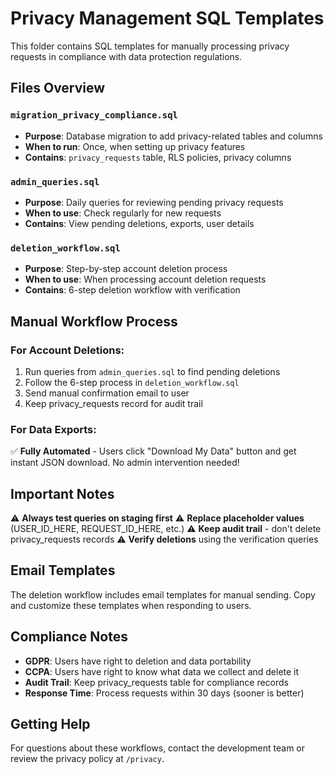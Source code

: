# Privacy Management SQL Templates

This folder contains SQL templates for manually processing privacy requests in compliance with data protection regulations.

## Files Overview

### `migration_privacy_compliance.sql`
- **Purpose**: Database migration to add privacy-related tables and columns
- **When to run**: Once, when setting up privacy features
- **Contains**: `privacy_requests` table, RLS policies, privacy columns

### `admin_queries.sql`
- **Purpose**: Daily queries for reviewing pending privacy requests
- **When to use**: Check regularly for new requests
- **Contains**: View pending deletions, exports, user details

### `deletion_workflow.sql`
- **Purpose**: Step-by-step account deletion process
- **When to use**: When processing account deletion requests
- **Contains**: 6-step deletion workflow with verification



## Manual Workflow Process

### For Account Deletions:
1. Run queries from `admin_queries.sql` to find pending deletions
2. Follow the 6-step process in `deletion_workflow.sql`
3. Send manual confirmation email to user
4. Keep privacy_requests record for audit trail

### For Data Exports:
✅ **Fully Automated** - Users click "Download My Data" button and get instant JSON download. No admin intervention needed!

## Important Notes

⚠️ **Always test queries on staging first**
⚠️ **Replace placeholder values** (USER_ID_HERE, REQUEST_ID_HERE, etc.)
⚠️ **Keep audit trail** - don't delete privacy_requests records
⚠️ **Verify deletions** using the verification queries

## Email Templates

The deletion workflow includes email templates for manual sending. Copy and customize these templates when responding to users.

## Compliance Notes

- **GDPR**: Users have right to deletion and data portability
- **CCPA**: Users have right to know what data we collect and delete it
- **Audit Trail**: Keep privacy_requests table for compliance records
- **Response Time**: Process requests within 30 days (sooner is better)

## Getting Help

For questions about these workflows, contact the development team or review the privacy policy at `/privacy`. 